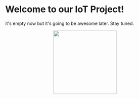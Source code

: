 
# Welcome to our IoT Project!

it's empty now but it's going to be awesome later.
Stay tuned.

<p align="center">
  <img src="https://media.giphy.com/media/30VWCZgRqsSLC/giphy.gif" width="200px" height="q00px">
</p>

